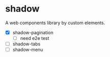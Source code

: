 # shadow
A web components library by custom elements.

- [x] shadow-pagination
    + [ ] need e2e test
- [ ] shadow-tabs
- [ ] shadow-menu
